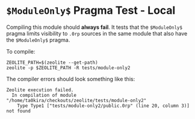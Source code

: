 # `$ModuleOnly$` Pragma Test - Local

Compiling this module should **always fail**. It tests that the `$ModuleOnly$`
pragma limits visibility to `.0rp` sources in the same module that also have the
`$ModuleOnly$` pragma.

To compile:

```shell
ZEOLITE_PATH=$(zeolite --get-path)
zeolite -p $ZEOLITE_PATH -R tests/module-only2
```

The compiler errors should look something like this:

```text
Zeolite execution failed.
  In compilation of module "/home/ta0kira/checkouts/zeolite/tests/module-only2"
    Type Type1 ["tests/module-only2/public.0rp" (line 20, column 3)] not found
```
